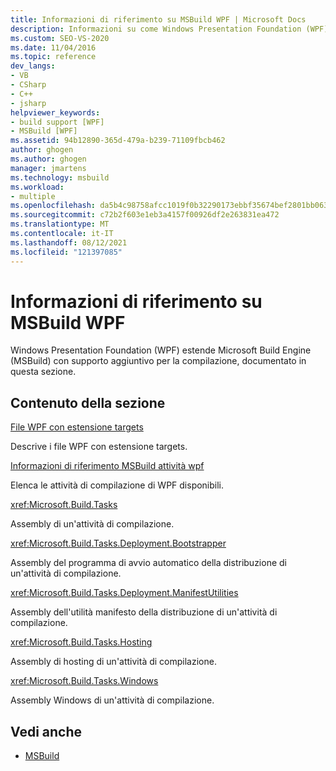 ```yaml
---
title: Informazioni di riferimento su MSBuild WPF | Microsoft Docs
description: Informazioni su come Windows Presentation Foundation (WPF) estende il motore MSBuild compilazione con supporto aggiuntivo per la compilazione.
ms.custom: SEO-VS-2020
ms.date: 11/04/2016
ms.topic: reference
dev_langs:
- VB
- CSharp
- C++
- jsharp
helpviewer_keywords:
- build support [WPF]
- MSBuild [WPF]
ms.assetid: 94b12890-365d-479a-b239-71109fbcb462
author: ghogen
ms.author: ghogen
manager: jmartens
ms.technology: msbuild
ms.workload:
- multiple
ms.openlocfilehash: da5b4c98758afcc1019f0b32290173ebbf35674bef2801bb0636fa888ba05787
ms.sourcegitcommit: c72b2f603e1eb3a4157f00926df2e263831ea472
ms.translationtype: MT
ms.contentlocale: it-IT
ms.lasthandoff: 08/12/2021
ms.locfileid: "121397085"
---
```

# <a name="wpf-msbuild-reference"></a>Informazioni di riferimento su MSBuild WPF

Windows Presentation Foundation (WPF) estende Microsoft Build Engine (MSBuild) con supporto aggiuntivo per la compilazione, documentato in questa sezione.

## <a name="in-this-section"></a>Contenuto della sezione

[File WPF con estensione targets](../msbuild/wpf-dot-targets-files.md)

Descrive i file WPF con estensione targets.

[Informazioni di riferimento MSBuild attività wpf](../msbuild/wpf-msbuild-task-reference.md)

Elenca le attività di compilazione di WPF disponibili.

<xref:Microsoft.Build.Tasks>

Assembly di un'attività di compilazione.

<xref:Microsoft.Build.Tasks.Deployment.Bootstrapper>

Assembly del programma di avvio automatico della distribuzione di un'attività di compilazione.

<xref:Microsoft.Build.Tasks.Deployment.ManifestUtilities>

Assembly dell'utilità manifesto della distribuzione di un'attività di compilazione.

<xref:Microsoft.Build.Tasks.Hosting>

Assembly di hosting di un'attività di compilazione.

<xref:Microsoft.Build.Tasks.Windows>

Assembly Windows di un'attività di compilazione.

## <a name="see-also"></a>Vedi anche

- [MSBuild](../msbuild/msbuild.md)

